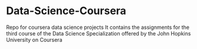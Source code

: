 # Data-Science-Coursera
Repo for coursera data science projects
It contains the assignments for the third course of the Data Science Specialization offered by the John Hopkins University on Coursera

